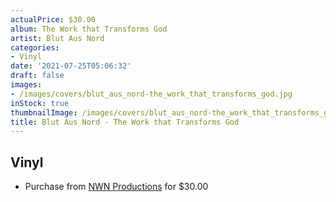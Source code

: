 ```yaml
---
actualPrice: $30.00
album: The Work that Transforms God
artist: Blut Aus Nord
categories:
- Vinyl
date: '2021-07-25T05:06:32'
draft: false
images:
- /images/covers/blut_aus_nord-the_work_that_transforms_god.jpg
inStock: true
thumbnailImage: /images/covers/blut_aus_nord-the_work_that_transforms_god-thumb.jpg
title: Blut Aus Nord - The Work that Transforms God
---
```


## Vinyl
* Purchase from [NWN Productions](http://shop.nwnprod.com/index.php?route=product/product&path=75&product_id=16706&sort=pd.name&order=ASC) for $30.00
